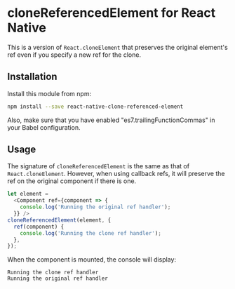 # cloneReferencedElement for React Native

This is a version of `React.cloneElement` that preserves the original element's ref even if you specify a new ref for the clone.

## Installation

Install this module from npm:
```sh
npm install --save react-native-clone-referenced-element
```

Also, make sure that you have enabled "es7.trailingFunctionCommas" in your Babel configuration.

## Usage

The signature of `cloneReferencedElement` is the same as that of `React.cloneElement`. However, when using callback refs, it will preserve the ref on the original component if there is one.

```js
let element =
  <Component ref={component => {
    console.log('Running the original ref handler');
  }} />
cloneReferencedElement(element, {
  ref(component) {
    console.log('Running the clone ref handler');
  },
});
```

When the component is mounted, the console will display:
```
Running the clone ref handler
Running the original ref handler
```
